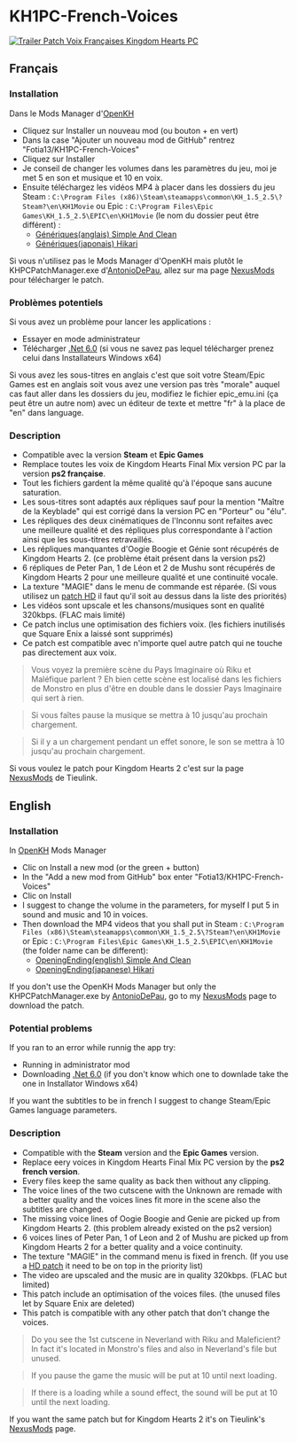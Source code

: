 # KH1PC-French-Voices

[![Trailer Patch Voix Françaises Kingdom Hearts PC](https://img.youtube.com/vi/3_BoDyVT35Q/0.jpg)](https://www.youtube.com/watch?v=3_BoDyVT35Q "Trailer Patch Voix Françaises Kingdom Hearts PC")

## Français
### Installation
 Dans le Mods Manager d'[OpenKH](https://github.com/OpenKH/OpenKh/releases)
 - Cliquez sur Installer un nouveau mod (ou bouton + en vert)
 - Dans la case "Ajouter un nouveau mod de GitHub" rentrez "Fotia13/KH1PC-French-Voices"
 - Cliquez sur Installer
 - Je conseil de changer les volumes dans les paramètres du jeu, moi je met 5 en son et musique et 10 en voix.
 - Ensuite téléchargez les vidéos MP4 à placer dans les dossiers du jeu Steam : `C:\Program Files (x86)\Steam\steamapps\common\KH_1.5_2.5\?Steam?\en\KH1Movie` ou Epic : `C:\Program Files\Epic Games\KH_1.5_2.5\EPIC\en\KH1Movie` (le nom du dossier peut être différent) :
     - [Génériques(anglais) Simple And Clean](https://mega.nz/folder/IHMjDSTT#QIGWremS8POPGApcbB2mBg)
     - [Génériques(japonais) Hikari](https://mega.nz/folder/wGETnKaQ#hlEW1x7dLEggSL9ZU7ZxhQ)
 
 Si vous n'utilisez pas le Mods Manager d'OpenKH mais plutôt le KHPCPatchManager.exe d'[AntonioDePau](https://github.com/AntonioDePau/KHPCPatchManager/releases), allez sur ma page [NexusMods](https://www.nexusmods.com/kingdomheartsfinalmix/mods/123) pour télécharger le patch.

### Problèmes potentiels
Si vous avez un problème pour lancer les applications :
 - Essayer en mode administrateur
 - Télécharger [.Net 6.0](https://dotnet.microsoft.com/download/dotnet/6.0) (si vous ne savez pas lequel télécharger prenez celui dans Installateurs Windows x64)

Si vous avez les sous-titres en anglais c'est que soit votre Steam/Epic Games est en anglais soit vous avez une version pas très "morale" auquel cas faut aller dans les dossiers du jeu, modifiez le fichier epic_emu.ini (ça peut être un autre nom) avec un éditeur de texte et mettre "fr" à la place de "en" dans language.

### Description
 - Compatible avec la version **Steam** et **Epic Games**
 - Remplace toutes les voix de Kingdom Hearts Final Mix version PC par la version **ps2 française**.
 - Tout les fichiers gardent la même qualité qu'à l'époque sans aucune saturation.
 - Les sous-titres sont adaptés aux répliques sauf pour la mention "Maître de la Keyblade" qui est corrigé dans la version PC en "Porteur" ou "élu".
 - Les répliques des deux cinématiques de l'Inconnu sont refaites avec une meilleure qualité et des répliques plus correspondante à l'action ainsi que les sous-titres retravaillés.
 - Les répliques manquantes d'Oogie Boogie et Génie sont récupérés de Kingdom Hearts 2. (ce problème était présent dans la version ps2)
 - 6 répliques de Peter Pan, 1 de Léon et 2 de Mushu sont récupérés de Kingdom Hearts 2 pour une meilleure qualité et une continuité vocale.
 - La texture "MAGIE" dans le menu de commande est réparée. (Si vous utilisez un [patch HD](https://www.nexusmods.com/kingdomheartsfinalmix/mods/4) il faut qu'il soit au dessus dans la liste des priorités)
 - Les vidéos sont upscale et les chansons/musiques sont en qualité 320kbps. (FLAC mais limité)
 - Ce patch inclus une optimisation des fichiers voix. (les fichiers inutilisés que Square Enix a laissé sont supprimés)
 - Ce patch est compatible avec n'importe quel autre patch qui ne touche pas directement aux voix.
 
 > Vous voyez la première scène du Pays Imaginaire où Riku et Maléfique parlent ? Eh bien cette scène est localisé dans les fichiers de Monstro en plus d'être en double dans le dossier Pays Imaginaire qui sert à rien.

 > Si vous faîtes pause la musique se mettra à 10 jusqu'au prochain chargement.

 > Si il y a un chargement pendant un effet sonore, le son se mettra à 10 jusqu'au prochain chargement.

Si vous voulez le patch pour Kingdom Hearts 2 c'est sur la page [NexusMods](https://www.nexusmods.com/kingdomhearts2finalmix/mods/34) de Tieulink.

 
## English
### Installation
 In [OpenKH](https://github.com/OpenKH/OpenKh/releases) Mods Manager
 - Clic on Install a new mod (or the green + button)
 - In the "Add a new mod from GitHub" box enter "Fotia13/KH1PC-French-Voices"
 - Clic on Install
 - I suggest to change the volume in the parameters, for myself I put 5 in sound and music and 10 in voices.
 - Then download the MP4 videos that you shall put in Steam : `C:\Program Files (x86)\Steam\steamapps\common\KH_1.5_2.5\?Steam?\en\KH1Movie` or Epic : `C:\Program Files\Epic Games\KH_1.5_2.5\EPIC\en\KH1Movie` (the folder name can be different):
     - [OpeningEnding(english) Simple And Clean](https://mega.nz/folder/IHMjDSTT#QIGWremS8POPGApcbB2mBg)
     - [OpeningEnding(japanese) Hikari](https://mega.nz/folder/wGETnKaQ#hlEW1x7dLEggSL9ZU7ZxhQ)

 If you don't use the OpenKH Mods Manager but only the KHPCPatchManager.exe by [AntonioDePau](https://github.com/AntonioDePau/KHPCPatchManager/releases), go to my [NexusMods](https://www.nexusmods.com/kingdomheartsfinalmix/mods/123) page to download the patch.

### Potential problems
If you ran to an error while runnig the app try:
- Running in administrator mod
- Downloading [.Net 6.0](https://dotnet.microsoft.com/download/dotnet/6.0) (if you don't know which one to downlade take the one in Installator Windows x64)

If you want the subtitles to be in french I suggest to change Steam/Epic Games language parameters.

### Description
 - Compatible with the **Steam** version and the **Epic Games** version.
 - Replace eery voices in Kingdom Hearts Final Mix PC version by the **ps2 french version**.
 - Every files keep the same quality as back then without any clipping.
 - The voice lines of the two cutscene with the Unknown are remade with a better quality and the voices lines fit more in the scene also the subtitles are changed.
 - The missing voice lines of Oogie Boogie and Genie are picked up from Kingdom Hearts 2. (this problem already existed on the ps2 version)
 - 6 voices lines of Peter Pan, 1 of Leon and 2 of Mushu are picked up from Kingdom Hearts 2 for a better quality and a voice continuity.
 - The texture "MAGIE" in the command menu is fixed in french. (If you use a [HD patch](https://www.nexusmods.com/kingdomheartsfinalmix/mods/4) it need to be on top in the priority list)
 - The video are upscaled and the music are in quality 320kbps. (FLAC but limited)
 - This patch include an optimisation of the voices files. (the unused files let by Square Enix are deleted)
 - This patch is compatible with any other patch that don't change the voices.
 
 > Do you see the 1st cutscene in Neverland with Riku and Maleficient? In fact it's located in Monstro's files and also in Neverland's file but unused.

 > If you pause the game the music will be put at 10 until next loading.

 > If there is a loading while a sound effect, the sound will be put at 10 until the next loading.

If you want the same patch but for Kingdom Hearts 2 it's on Tieulink's [NexusMods](https://www.nexusmods.com/kingdomhearts2finalmix/mods/34) page.
